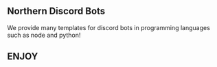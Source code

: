 ## Northern Discord Bots

We provide many templates for discord bots in programming languages such as node and python!
## ENJOY
